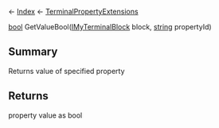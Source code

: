 ← [Index](Api-Index) ← [TerminalPropertyExtensions](Sandbox.ModAPI.Interfaces.TerminalPropertyExtensions)

[bool](System.Boolean) GetValueBool([IMyTerminalBlock](Sandbox.ModAPI.Ingame.IMyTerminalBlock) block, [string](System.String) propertyId)

## Summary

Returns value of specified property

## Returns

property value as bool

